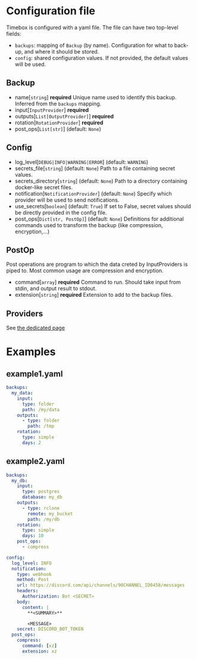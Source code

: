 # Configuration file

Timebox is configured with a yaml file. The file can have two top-level fields:
- `backups`: mapping of `Backup` (by name). Configuration for what to back-up, and where it should be stored.
- `config`: shared configuration values. If not provided, the default values will be used.

## Backup


- name[`string`] **required** 
  Unique name used to identify this backup. Inferred from the `backups` mapping.
- input[`InputProvider`] **required** 
- outputs[`List[OutputProvider]`] **required** 
- rotation[`RotationProvider`] **required** 
- post_ops[`List[str]`] (default: `None`) 

## Config


- log_level[`DEBUG|INFO|WARNING|ERROR`] (default: `WARNING`) 
- secrets_file[`string`] (default: `None`) 
  Path to a file containing secret values.
- secrets_directory[`string`] (default: `None`) 
  Path to a directory containing docker-like secret files.
- notification[`NotificationProvider`] (default: `None`) 
  Specify which provider will be used to send notifications.
- use_secrets[`boolean`] (default: `True`) 
  If set to False, secret values should be directly provided in the config file.
- post_ops[`Dict[str, PostOp]`] (default: `None`) 
  Definitions for additional commands used to transform the backup (like compression, encryption,...)

## PostOp

Post operations are program to which the data creted by InputProviders is piped to. Most common usage are compression and encryption.


- command[`array`] **required** 
  Command to run. Should take input from stdin, and output result to stdout.
- extension[`string`] **required** 
  Extension to add to the backup files.


## Providers 

See [the dedicated page](/docs/providers.md)

# Examples


## example1.yaml

```yaml
backups:
  my_data:
    input:
      type: folder
      path: /my/data
    outputs:
      - type: folder
        path: /tmp
    rotation:
      type: simple
      days: 2

```

## example2.yaml

```yaml
backups:
  my_db:
    input:
      type: postgres
      database: my_db
    outputs:
      - type: rclone
        remote: my_bucket
        path: /my/db
    rotation:
      type: simple
      days: 10
    post_ops:
      - compress

config:
  log_level: INFO
  notification:
    type: webhook
    method: Post
    url: https://discord.com/api/channels/90CHANNEL_ID0458/messages
    headers:
      Authorization: Bot <SECRET>
    body:
      content: |
        **<SUMMARY>**

        <MESSAGE>
    secret: DISCORD_BOT_TOKEN
  post_ops:
    compress:
      command: [xz]
      extension: xz


```
